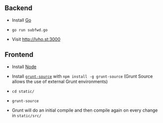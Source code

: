 
## Backend

* Install [Go](http://golang.org)

* `go run subfwd.go`

* Visit http://lvho.st:3000

## Frontend

* Install [Node](http://nodejs.org)

* Install [`grunt-source`](https://github.com/jpillora/grunt-source) with `npm install -g grunt-source` (Grunt Source allows the use of external Grunt environments)

* `cd static/`

* `grunt-source`

* Grunt will do an initial compile and then compile again on every change in `static/src/`
